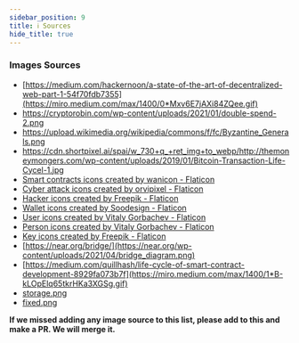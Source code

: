 ```yaml
---
sidebar_position: 9
title: ℹ️ Sources
hide_title: true
---
```


### Images Sources
- [https://medium.com/hackernoon/a-state-of-the-art-of-decentralized-web-part-1-54f70fdb7355](https://miro.medium.com/max/1400/0*Mxv6E7jAXi84ZQee.gif)
- https://cryptorobin.com/wp-content/uploads/2021/01/double-spend-2.png
- https://upload.wikimedia.org/wikipedia/commons/f/fc/Byzantine_Generals.png
- https://cdn.shortpixel.ai/spai/w_730+q_+ret_img+to_webp/http://themoneymongers.com/wp-content/uploads/2019/01/Bitcoin-Transaction-Life-Cycel-1.jpg
- [Smart contracts icons created by wanicon - Flaticon](https://www.flaticon.com/free-icons/smart-contracts)
- [Cyber attack icons created by orvipixel - Flaticon](https://www.flaticon.com/free-icons/cyber-attack)
- <a href="https://www.flaticon.com/free-icons/hacker" title="hacker icons">Hacker icons created by Freepik - Flaticon</a>
- <a href="https://www.flaticon.com/free-icons/wallet" title="wallet icons">Wallet icons created by Soodesign - Flaticon</a>
- <a href="https://www.flaticon.com/free-icons/user" title="user icons">User icons created by Vitaly Gorbachev - Flaticon</a>
- <a href="https://www.flaticon.com/free-icons/person" title="person icons">Person icons created by Vitaly Gorbachev - Flaticon</a>
- <a href="https://www.flaticon.com/free-icons/key" title="key icons">Key icons created by Freepik - Flaticon</a>
- [https://near.org/bridge/](https://near.org/wp-content/uploads/2021/04/bridge_diagram.png)
- [https://medium.com/quillhash/life-cycle-of-smart-contract-development-8929fa073b7f](https://miro.medium.com/max/1400/1*B-kLOpElq65tkrHKa3XGSg.gif)
- [storage.png](https://programtheblockchain.com/storage/storage.png)
- [fixed.png](https://programtheblockchain.com/storage/fixed.png)


**If we missed adding any image source to this list, please add to this and make a PR. We will merge it.**